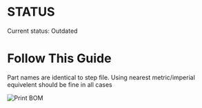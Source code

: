 # STATUS
Current status: Outdated

# Follow This Guide
Part names are identical to step file. Using nearest metric/imperial equivelent should be fine in all cases

![Print BOM](https://github.com/alextreseder/picoEDM/blob/master/info/Sheet_Metal_BOM.PNG)

